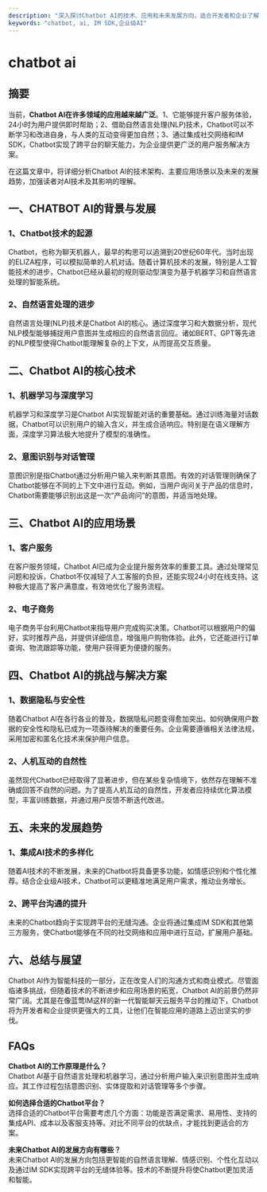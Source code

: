 ```yaml
---
description: "深入探讨Chatbot AI的技术、应用和未来发展方向，适合开发者和企业了解AI在聊天应用中的应用潜力。"
keywords: "chatbot, ai, IM SDK,企业级AI"
---
```

# chatbot ai

## 摘要

当前，**Chatbot AI在许多领域的应用越来越广泛**。1、它能够提升客户服务体验，24小时为用户提供即时帮助；2、借助自然语言处理(NLP)技术，Chatbot可以不断学习和改进自身，与人类的互动变得更加自然；3、通过集成社交网络和IM SDK，Chatbot实现了跨平台的聊天能力，为企业提供更广泛的用户服务解决方案。

在这篇文章中，将详细分析Chatbot AI的技术架构、主要应用场景以及未来的发展趋势，加强读者对AI技术及其影响的理解。

## 一、CHATBOT AI的背景与发展

### 1、Chatbot技术的起源

Chatbot，也称为聊天机器人，最早的构思可以追溯到20世纪60年代。当时出现的ELIZA程序，可以模拟简单的人机对话。随着计算机技术的发展，特别是人工智能技术的进步，Chatbot已经从最初的规则驱动型演变为基于机器学习和自然语言处理的智能系统。

### 2、自然语言处理的进步

自然语言处理(NLP)技术是Chatbot AI的核心。通过深度学习和大数据分析，现代NLP模型能够捕捉用户意图并生成相应的自然语言回应。诸如BERT、GPT等先进的NLP模型使得Chatbot能理解复杂的上下文，从而提高交互质量。

## 二、Chatbot AI的核心技术

### 1、机器学习与深度学习

机器学习和深度学习是Chatbot AI实现智能对话的重要基础。通过训练海量对话数据，Chatbot可以识别用户的输入含义，并生成合适响应。特别是在语义理解方面，深度学习算法极大地提升了模型的准确性。

### 2、意图识别与对话管理

意图识别是指Chatbot通过分析用户输入来判断其意图。有效的对话管理则确保了Chatbot能够在不同的上下文中进行互动。例如，当用户询问关于产品的信息时，Chatbot需要能够识别出这是一次“产品询问”的意图，并适当地处理。

## 三、Chatbot AI的应用场景

### 1、客户服务

在客户服务领域，Chatbot AI已成为企业提升服务效率的重要工具。通过处理常见问题和投诉，Chatbot不仅减轻了人工客服的负担，还能实现24小时在线支持。这种极大提高了客户满意度，有效地优化了服务流程。

### 2、电子商务

电子商务平台利用Chatbot来指导用户完成购买决策。Chatbot可以根据用户的偏好，实时推荐产品，并提供详细信息，增强用户购物体验。此外，它还能进行订单查询、物流跟踪等功能，使用户获得更为便捷的服务。

## 四、Chatbot AI的挑战与解决方案

### 1、数据隐私与安全性

随着Chatbot AI在各行各业的普及，数据隐私问题变得愈加突出。如何确保用户数据的安全性和隐私已成为一项亟待解决的重要任务。企业需要遵循相关法律法规，采用加密和匿名化技术来保护用户信息。

### 2、人机互动的自然性

虽然现代Chatbot已经取得了显著进步，但在某些复杂情境下，依然存在理解不准确或回答不自然的问题。为了提高人机互动的自然性，开发者应持续优化算法模型，丰富训练数据，并通过用户反馈不断迭代改进。

## 五、未来的发展趋势

### 1、集成AI技术的多样化 

随着AI技术的不断发展，未来的Chatbot将具备更多功能，如情感识别和个性化推荐。结合企业级AI技术，Chatbot可以更精准地满足用户需求，推动业务增长。

### 2、跨平台沟通的提升 

未来的Chatbot趋向于实现跨平台的无缝沟通。企业将通过集成IM SDK和其他第三方服务，使Chatbot能够在不同的社交网络和应用中进行互动，扩展用户基础。

## 六、总结与展望

Chatbot AI作为智能科技的一部分，正在改变人们的沟通方式和商业模式。尽管面临诸多挑战，但随着技术的不断进步和应用场景的拓宽，Chatbot AI的前景仍然非常广阔。尤其是在像蓝莺IM这样的新一代智能聊天云服务平台的推动下，Chatbot将为开发者和企业提供更强大的工具，让他们在智能应用的道路上迈出坚实的步伐。

## FAQs

**Chatbot AI的工作原理是什么？**  
Chatbot AI基于自然语言处理和机器学习，通过分析用户输入来识别意图并生成响应。其工作过程包括意图识别、实体提取和对话管理等多个步骤。

**如何选择合适的Chatbot平台？**  
选择合适的Chatbot平台需要考虑几个方面：功能是否满足需求、易用性、支持的集成API、成本以及客服支持等。对比不同平台的优缺点，才能找到更适合的方案。

**未来Chatbot AI的发展方向有哪些？**  
未来Chatbot AI的发展方向包括更智能的自然语言理解、情感识别、个性化互动以及通过IM SDK实现跨平台的无缝体验等。技术的不断提升将使Chatbot更加灵活和智能。

